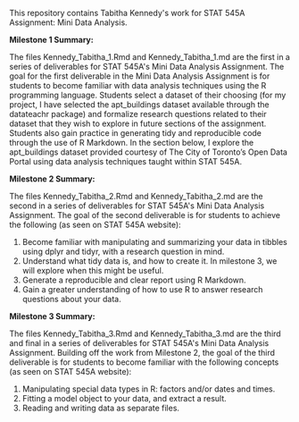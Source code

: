 This repository contains Tabitha Kennedy's work for STAT 545A Assignment: Mini Data Analysis. 

**Milestone 1 Summary:**

The files Kennedy_Tabitha_1.Rmd and Kennedy_Tabitha_1.md are the first in a series of deliverables for STAT 545A's Mini Data Analysis Assignment. The goal for the first deliverable in the Mini Data Analysis Assignment is for students to become familiar with data analysis techniques using the R programming language. Students select a dataset of their choosing (for my project, I have selected the apt_buildings dataset available through the datateachr package) and formalize research questions related to their dataset that they wish to explore in future sections of the assignment. Students also gain practice in generating tidy and reproducible code through the use of R Markdown. In the section below, I explore the apt_buildings dataset provided courtesy of The City of Toronto’s Open Data Portal using data analysis techniques taught within STAT 545A. 

**Milestone 2 Summary:**

The files Kennedy_Tabitha_2.Rmd and Kennedy_Tabitha_2.md are the second in a series of deliverables for STAT 545A's Mini Data Analysis Assignment. The goal of the second deliverable is for students to achieve the following (as seen on STAT 545A website):
1. Become familiar with manipulating and summarizing your data in tibbles using dplyr and tidyr, with a research question in mind.
2. Understand what tidy data is, and how to create it. In milestone 3, we will explore when this might be useful.
3. Generate a reproducible and clear report using R Markdown.
4. Gain a greater understanding of how to use R to answer research questions about your data.

**Milestone 3 Summary:**

The files Kennedy_Tabitha_3.Rmd and Kennedy_Tabitha_3.md are the third and final in a series of deliverables for STAT 545A's Mini Data Analysis Assignment. Building off the work from Milestone 2, the goal of the third deliverable is for students to become familiar with the following concepts (as seen on STAT 545A website):
1. Manipulating special data types in R: factors and/or dates and times.
2. Fitting a model object to your data, and extract a result.
3. Reading and writing data as separate files.
